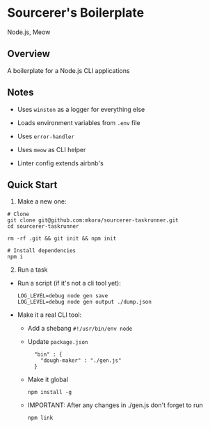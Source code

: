 # Sourcerer's Boilerplate

Node.js, Meow

## Overview

A boilerplate for a Node.js CLI applications

## Notes

- Uses `winston` as a logger for everything else

- Loads environment variables from `.env` file

- Uses `error-handler`

- Uses `meow` as CLI helper

- Linter config extends airbnb's

## Quick Start

1. Make a new one:

  ```
  # Clone
  git clone git@github.com:mkora/sourcerer-taskrunner.git
  cd sourcerer-taskrunner

  rm -rf .git && git init && npm init
  
  # Install dependencies
  npm i
  ```

2. Run a task

- Run a script (if it's not a cli tool yet):

    ```
    LOG_LEVEL=debug node gen save
    LOG_LEVEL=debug node gen output ./dump.json
    ```

- Make it a real CLI tool:

  - Add a shebang `#!/usr/bin/env node`

  - Update `package.json`

    ```
      "bin" : {
        "dough-maker" : "./gen.js"
      }
    ```

  - Make it global

    ```
    npm install -g
    ```

  - IMPORTANT: After any changes in ./gen.js don't forget to run

    ```
    npm link
    ```
